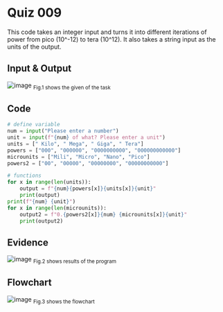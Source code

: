 # Quiz 009
This code takes an integer input and turns it into different iterations of power from pico (10^-12) to tera (10^12). It also takes a string input as the units of the output.

## Input & Output
![image](https://github.com/Amine-Itani/Unit-1/assets/123438294/e1996d6d-7b7f-4de9-b637-7fddf9ecc7cb)
<sub>Fig.1 shows the given of the task
## Code

```py
# define variable
num = input("Please enter a number")
unit = input(f"{num} of what? Please enter a unit")
units = [" Kilo", " Mega", " Giga", " Tera"]
powers = ["000", "000000", "0000000000", "000000000000"]
microunits = ["Mili", "Micro", "Nano", "Pico"]
powers2 = ["00", "00000", "00000000", "00000000000"]

# functions
for x in range(len(units)):
    output = f"{num}{powers[x]}{units[x]}{unit}"
    print(output)
print(f"{num} {unit}")
for x in range(len(microunits)):
    output2 = f"0.{powers2[x]}{num} {microunits[x]}{unit}"
    print(output2)
```

## Evidence
![image](https://github.com/Amine-Itani/Unit-1/assets/123438294/01820b45-760d-4e41-b56b-88759da37ad6)
<sub>Fig.2 shows results of the program

## Flowchart
![image](https://github.com/Amine-Itani/Unit-1/assets/123438294/7cc59ebf-bda6-47c5-91bb-d07d7079286f)
<sub>Fig.3 shows the flowchart
